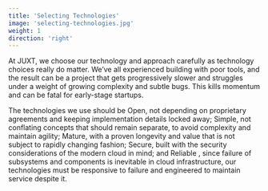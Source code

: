 ```yaml
---
title: 'Selecting Technologies'
image: 'selecting-technologies.jpg'
weight: 1
direction: 'right'
---
```


At JUXT, we choose our technology and approach carefully as technology choices really do matter.
We’ve all experienced building with poor tools, and the result can be a project that gets progressively slower and struggles under a weight of growing complexity and subtle bugs.
This kills momentum and can be fatal for early-stage startups.

The technologies we use should be <span class='font-bold'> Open</span>, not depending on proprietary agreements and keeping implementation details locked away; <span class='font-bold'> Simple</span>, not conflating concepts that should remain separate, to avoid complexity and maintain agility; <span class='font-bold'> Mature</span>, with a proven longevity and value that is not subject to rapidly changing fashion; <span class='font-bold'> Secure</span>, built with the security considerations of the modern cloud in mind; and <span class='font-bold'> Reliable </span>, since failure of subsystems and components is inevitable in cloud infrastructure, our technologies must be responsive to failure and engineered to maintain service despite it.
